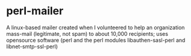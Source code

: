 perl-mailer
===========

A linux-based mailer created when I volunteered to help an organization mass-mail (legitimate, not spam) to about 10,000 recipients; uses opensource software (perl and the perl modules libauthen-sasl-perl and libnet-smtp-ssl-perl) 
